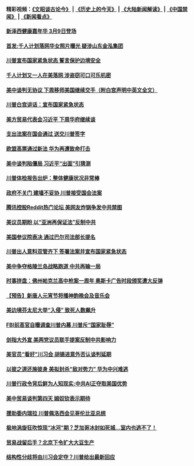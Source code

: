 #### 精彩视频：[《文昭谈古论今》](http://45.76.195.252/wenzhao) | [《历史上的今天》](http://45.76.195.252/today-in-history) | [《大陆新闻解读》](http://45.76.195.252/ntdtv-comedy) | [《中国禁闻》](http://45.76.195.252/ntdtv-news) | [《新闻看点》](http://45.76.195.252/news-insight) 

 #### [新泽西健康嘉年华 3月9日登场](../pages/prog203/a102512822.md?t=02152137) 

#### [首发:千人计划落网华女照片曝光 疑涉山东金泓集团](../pages/prog203/a102512762.md?t=02152137) 

#### [川普宣布国家紧急状态 誓言保护边境安全](../pages/prog203/a102512744.md?t=02152137) 

#### [千人计划又一人在美落网 涉盗窃可口可乐机密](../pages/prog203/a102512687.md?t=02152137) 

#### [美中谈判无协议 下周移师美国继续交手（附白宫声明中英文全文）](../pages/prog203/a102512637.md?t=02152137) 

#### [川普白宫讲话：宣布国家紧急状态](../pages/prog203/a102512719.md?t=02152137) 

#### [美方贸易代表会习近平 下周华府继续谈](../pages/prog203/a102512693.md?t=02152137) 

#### [支出法案在国会通过 送交川普签字](../pages/prog203/a102512688.md?t=02152137) 

#### [欧盟高票通过新法  华为再遭致命打击](../pages/prog203/a102512527.md?t=02152137) 

#### [美中谈判陷僵局 习近平“出面”引猜测](../pages/prog203/a102512205.md?t=02152137) 

#### [川普体检报告出炉：整体健康状况非常棒](../pages/prog203/a102512213.md?t=02152137) 

#### [政府不关门 建墙不妥协 川普接受国会法案](../pages/prog203/a102512173.md?t=02152137) 

#### [腾讯控股Reddit热门论坛 美网友炸锅争发中共禁图](../pages/prog203/a102512139.md?t=02152137) 

#### [美议员期盼 以“亚洲再保证法”反制中共](../pages/prog203/a102512161.md?t=02152137) 

#### [美国参议院表决 通过巴尔司法部长提名](../pages/prog203/a102512120.md?t=02152137) 

#### [川普出人意料双管齐下 签署法案并宣布国家紧急状态](../pages/prog203/a102512080.md?t=02152137) 

#### [美中争夺格陵兰岛战略跑道 中共再输一局](../pages/prog203/a102512056.md?t=02152137) 

#### [时事拼盘：佛州帕克兰高中枪案一周年 奥斯卡广告时段颁奖遭大反弹](../pages/prog203/a102512083.md?t=02152137) 

#### [【预告】新唐人元宵节将播神韵晚会及音乐会](../pages/prog203/a102512060.md?t=02152137) 

#### [美边境芬太尼大举“入侵” 致死人数飙升](../pages/prog203/a102512042.md?t=02152137) 

#### [FBI前高官自曝调查川普内幕 川普斥“国家耻辱”](../pages/prog203/a102511999.md?t=02152137) 

#### [剑指大外宣 美两党议员联手提案反制中共影响力](../pages/prog203/a102511991.md?t=02152137) 

#### [美官员“看好”川习会 胡锡进意外否认谈判延期](../pages/prog203/a102511972.md?t=02152137) 

#### [以彼之道还施彼身 美拟封杀“敌对势力” 华为中兴难逃](../pages/prog203/a102511935.md?t=02152137) 

#### [川普行政令背后鲜为人知现实:中共AI正夺取美国优势](../pages/prog203/a102511628.md?t=02152137) 

#### [美中贸易谈判第四天 姆奴钦表示期待](../pages/prog203/a102511950.md?t=02152137) 

#### [援助委内瑞拉 川普佩洛西会见哥伦比亚总统](../pages/prog203/a102511929.md?t=02152137) 

#### [极地涡旋狂吹惊现“冰河”期？芝加哥冰封如死城…室内也逃不了！](../pages/prog203/a102511828.md?t=02152137) 

#### [贸易战留后手？北京下令扩大大豆生产](../pages/prog203/a102511805.md?t=02152137) 

#### [结构性分歧将由川习会定夺？川普给出最新回应](../pages/prog203/a102511192.md?t=02152137) 


